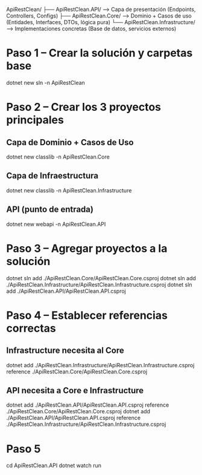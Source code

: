 ApiRestClean/
├── ApiRestClean.API/           --> Capa de presentación (Endpoints, Controllers, Configs)
├── ApiRestClean.Core/          --> Dominio + Casos de uso (Entidades, Interfaces, DTOs, lógica pura)
└── ApiRestClean.Infrastructure/ --> Implementaciones concretas (Base de datos, servicios externos)


# Paso 1 – Crear la solución y carpetas base
dotnet new sln -n ApiRestClean

# Paso 2 – Crear los 3 proyectos principales
## Capa de Dominio + Casos de Uso
dotnet new classlib -n ApiRestClean.Core

## Capa de Infraestructura
dotnet new classlib -n ApiRestClean.Infrastructure

## API (punto de entrada)
dotnet new webapi -n ApiRestClean.API

# Paso 3 – Agregar proyectos a la solución
dotnet sln add ./ApiRestClean.Core/ApiRestClean.Core.csproj
dotnet sln add ./ApiRestClean.Infrastructure/ApiRestClean.Infrastructure.csproj
dotnet sln add ./ApiRestClean.API/ApiRestClean.API.csproj

# Paso 4 – Establecer referencias correctas

## Infrastructure necesita al Core
dotnet add ./ApiRestClean.Infrastructure/ApiRestClean.Infrastructure.csproj reference ./ApiRestClean.Core/ApiRestClean.Core.csproj

## API necesita a Core e Infrastructure
dotnet add ./ApiRestClean.API/ApiRestClean.API.csproj reference ./ApiRestClean.Core/ApiRestClean.Core.csproj
dotnet add ./ApiRestClean.API/ApiRestClean.API.csproj reference ./ApiRestClean.Infrastructure/ApiRestClean.Infrastructure.csproj

# Paso 5
cd ApiRestClean.API
dotnet watch run